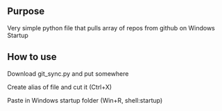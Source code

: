 ## Purpose
Very simple python file that pulls array of repos from github on Windows Startup

## How to use
Download git_sync.py and put somewhere

Create alias of file and cut it (Ctrl+X)

Paste in Windows startup folder (Win+R, shell:startup)